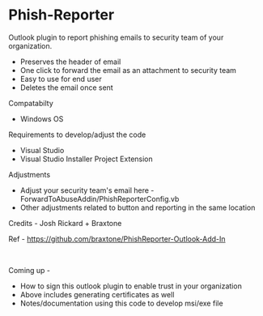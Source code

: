 # Phish-Reporter


Outlook plugin to report phishing emails to security team of your organization. 

- Preserves the header of email
- One click to forward the email as an attachment to security team
- Easy to use for end user
- Deletes the email once sent


Compatabilty

- Windows OS

Requirements to develop/adjust the code

 - Visual Studio 
 - Visual Studio Installer Project Extension

Adjustments

- Adjust your security team's email here - ForwardToAbuseAddin/PhishReporterConfig.vb
- Other adjustments related to button and reporting in the same location

Credits - Josh Rickard + Braxtone

Ref - https://github.com/braxtone/PhishReporter-Outlook-Add-In


&nbsp;


Coming up  - 
-  How to sign this outlook plugin to enable trust in your organization
-  Above includes generating certificates as well
-  Notes/documentation using this code to develop msi/exe file
  

